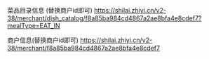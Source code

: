 <!--
 * @Author: your name
 * @Date: 2021-04-09 11:50:09
 * @LastEditTime: 2021-07-26 18:11:16
 * @LastEditors: sunj
 * @Description: In User Settings Edit
 * @FilePath: /dish_crawler/时来/README.md
-->




菜品目录信息 (替换商户id即可)
https://shilai.zhiyi.cn/v2-38/merchant/dish_catalog/f8a85ba984cd4867a2ae8bfa4e8cdef7?mealType=EAT_IN

商户信息(替换商户id即可)
https://shilai.zhiyi.cn/v2-38/merchant/f8a85ba984cd4867a2ae8bfa4e8cdef7